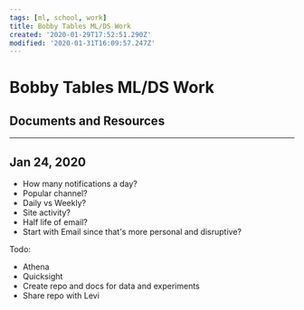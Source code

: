 ```yaml
---
tags: [ml, school, work]
title: Bobby Tables ML/DS Work
created: '2020-01-29T17:52:51.290Z'
modified: '2020-01-31T16:09:57.247Z'
---
```


# Bobby Tables ML/DS Work


## Documents and Resources

---

## Jan 24, 2020
- How many notifications a day?
- Popular channel?
- Daily vs Weekly?
- Site activity? 
- Half life of email?
- Start with Email since that's more personal and disruptive? 

Todo: 
- Athena
- Quicksight
- Create repo and docs for data and experiments 
- Share repo with Levi 


## 


